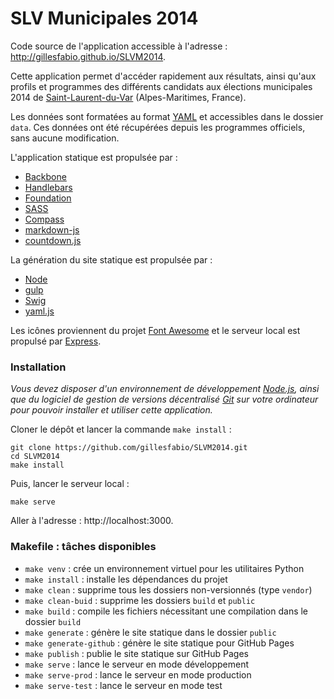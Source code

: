 # SLV Municipales 2014

Code source de l'application accessible à l'adresse : http://gillesfabio.github.io/SLVM2014.

Cette application permet d'accéder rapidement aux résultats, ainsi qu'aux profils
et programmes des différents candidats aux élections municipales 2014
de [Saint-Laurent-du-Var](https://goo.gl/maps/dk7RO) (Alpes-Maritimes, France).

Les données sont formatées au format [YAML](http://www.yaml.org/) et accessibles
dans le dossier `data`. Ces données ont été récupérées depuis les programmes
officiels, sans aucune modification.

L'application statique est propulsée par :

* [Backbone](http://backbonejs.org)
* [Handlebars](http://handlebarsjs.com)
* [Foundation](http://foundation.zurb.com)
* [SASS](http://sass-lang.com/)
* [Compass](http://compass-style.org/)
* [markdown-js](https://github.com/evilstreak/markdown-js)
* [countdown.js](https://bitbucket.org/mckamey/countdown.js)

La génération du site statique est propulsée par :

* [Node](http://nodejs.org)
* [gulp](http://gulpjs.com)
* [Swig](http://paularmstrong.github.io/swig/)
* [yaml.js](https://github.com/jeremyfa/yaml.js)

Les icônes proviennent du projet [Font Awesome](http://fontawesome.io/) et
le serveur local est propulsé par [Express](http://expressjs.com).

### Installation

*Vous devez disposer d'un environnement de développement [Node.js](http://nodejs.org),
ainsi que du logiciel de gestion de versions décentralisé [Git](http://git-scm.com/)
sur votre ordinateur pour pouvoir installer et utiliser cette application.*

Cloner le dépôt et lancer la commande `make install` :

```
git clone https://github.com/gillesfabio/SLVM2014.git
cd SLVM2014
make install
```

Puis, lancer le serveur local :

```
make serve
```

Aller à l'adresse : http://localhost:3000.

### Makefile : tâches disponibles

* `make venv` : crée un environnement virtuel pour les utilitaires Python
* `make install` : installe les dépendances du projet
* `make clean` : supprime tous les dossiers non-versionnés (type `vendor`)
* `make clean-buid` : supprime les dossiers `build` et `public`
* `make build` : compile les fichiers nécessitant une compilation dans le dossier `build`
* `make generate` : génère le site statique dans le dossier `public`
* `make generate-github` : génère le site statique pour GitHub Pages
* `make publish` : publie le site statique sur GitHub Pages
* `make serve` : lance le serveur en mode développement
* `make serve-prod` : lance le serveur en mode production
* `make serve-test` : lance le serveur en mode test

